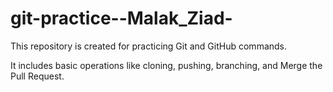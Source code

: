 # git-practice--Malak_Ziad-

This repository is created for practicing Git and GitHub commands.

It includes basic operations like cloning, pushing, branching, and Merge the Pull Request.

